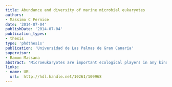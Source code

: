 ```yaml
---
title: Abundance and diversity of marine microbial eukaryotes
authors: 
- Massimo C Pernice
date: '2014-07-04'
publishDate: '2014-07-04'
publication_types:
- thesis
type: 'phdthesis'
publication: 'Universidad de Las Palmas de Gran Canaria'
supervisor:
- Ramon Massana
abstract: 'Microeukaryotes are important ecological players in any kind of ecosystem, most notably in the ocean, and it is therefore essential to collect information about their abundance and diversity. To achieve this general goal this thesis was structured in two parts. The first part represents an effort to define our “diversity unit” from studies based on the well-known cloning and Sanger sequencing approach. Basically, we wanted to establish a solid baseline for the second part of the thesis. We started with data from one cruise (Chapter 1) and then continued with the analysis of the complete dataset of 18S rDNA sequences available at that time (Chapter 2). From this analysis we found that the V4 region of the 18S rDNA was a good proxy of the variability of the entire gene. We also determined that the maximal genetic distance for sequences belonging to a same class was 0.25. Once defined this framework, it was used in the second part of the thesis for studying deep ocean microeukaryotes. Thanks to the Malaspina 2010 expedition, we had a comprehensive set of deep samples with associated abiotic and biotic parameters from all over the world. We found that the microeukaryotes abundance averaged 54 cells mL-1 in the mesopelagic layer and 14 cells mL-1 in the bathypelagic layer, and its variability was explained by depth, prokaryotes abundance and oxygen concentration (Chapter 3). Finally, the diversity of deep microeukaryotes was determined by pyrosequencing and metagenomic tags (Chapter 4). The bathypelagic community was mainly composed by Collodaria, Chrysophyceae, MALV-II and Basidiomycota. However, the relative abundance of these classes varies a lot among samples. The variability in community composition between samples was well explained by the water mass they belong and by the abundance ratio between prokaryotes and microeukaryotes'
links:
- name: URL
  url:  http://hdl.handle.net/10261/109968
---
```

